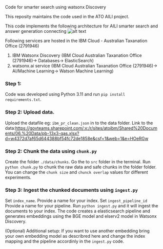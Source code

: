 Code for smarter search using watsonx Discovery

This reposity maintains the code used in the ATO AILI project.

This code implements the following architecture for AILI smarter search and answer generation connecting
![alt text](https://github.com/kamango/CE-AILI/AILI_architecture.png?raw=true)

Following services are hosted in the IBM Cloud - Australian Taxanation Office (2791946)
1. IBM Watsonx Discovery (IBM Cloud Australian Taxanation Office (2791946)-> Databases-> ElasticSearch) 
2. watsonx.ai service (IBM Cloud Australian Taxanation Office (2791946)-> AI/Machine Learning-> Watson Machine Learning) 

### Step 1:
Code was developed using Python 3.11 and run  `pip install requirements.txt`. 

### Step 2: Upload data. 

Upload the datafile eg: `ibm_pr_clean.json` in to the data folder. Link to the data:<https://govteams.sharepoint.com/:x:/r/sites/atoibm/Shared%20Documents/06.%20Data/pb-13x3-qas.xlsx?d=w4372d7af65d644388bf54fc72de1858e&csf=1&web=1&e=HOeRGw>

### Step 2: Chunk the data using `chunk.py`

Create the folder `./data/chunks`.
Go the to `src` folder in the terminal.
Run `python chunk.py` to chunk the raw data and safe chunks in the folder folder.  
You can change the `chunk size` and `chunck overlap` values for different experiments. 

### Step 3: Ingest the chunked documents using `ingest.py`
Set `index_name`. Provide a name for your index.
Set `ingest_pipeline_id` Provide a name for your pipeline.
Run `python ingest.py` and it will ingest the documents to your index. The code creates a elasticsearch pipeline and generates embeddings using the BGE model and elserv2 model in Watsonx Discovery. 

(Optional) Additional setup: If you want to use another embedding bring your own embedding model as describred here <byom doc link> and change the index mapping and the pipeline accordinly in the `ingest.py` code. 



